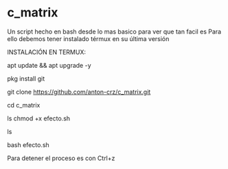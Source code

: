 # c_matrix
Un script hecho en bash desde lo mas basico para ver que tan facil es 
Para ello debemos tener instalado térmux en su última versión 

INSTALACIÓN EN TERMUX:

apt update && apt upgrade -y

pkg install git

git clone https://github.com/anton-crz/c_matrix.git

cd c_matrix

ls
chmod +x efecto.sh

ls

bash efecto.sh

Para detener el proceso es con Ctrl+z
